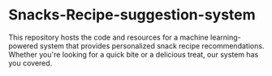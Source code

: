 # Snacks-Recipe-suggestion-system
This repository hosts the code and resources for a machine learning-powered system that provides personalized snack recipe recommendations. Whether you're looking for a quick bite or a delicious treat, our system has you covered.
